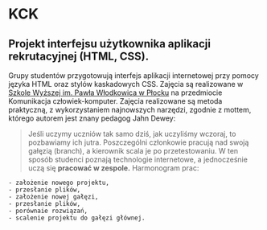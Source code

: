 # KCK #
## Projekt interfejsu użytkownika aplikacji rekrutacyjnej (HTML, CSS). ##
Grupy studentów przygotowują interfejs aplikacji internetowej przy pomocy języka HTML oraz stylów kaskadowych CSS. Zajęcia są realizowane w [Szkole Wyższej im. Pawła Włodkowica w Płocku](http://www.wlodkowic.pl/) na przedmiocie Komunikacja człowiek-komputer. Zajęcia realizowane są metoda praktyczną, z wykorzystaniem najnowszych narzędzi, zgodnie z mottem, którego autorem jest znany pedagog Jahn Dewey:
>Jeśli uczymy uczniów tak samo dziś, jak uczyliśmy wczoraj, to pozbawiamy ich jutra.
Poszczególni członkowie pracują nad swoją gałęzią (branch), a kierownik scala je po przetestowaniu. W ten sposób studenci poznają technologie internetowe, a jednocześnie uczą się **pracować w zespole.** Harmonogram prac:

    - założenie nowego projektu,
    - przesłanie plików,
    - założenie nowej gałęzi,
    - przesłanie plików,
    - porównaie rozwiązań,
    - scalenie projektu do gałęzi głównej.
